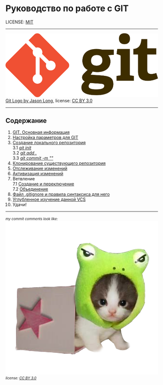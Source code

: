 # **Руководство по работе с GIT**

LICENSE: [MIT](./license.md)

---

![GIT-Logo](./Git-Logo-2Color.png)
[Git Logo by Jason Long](https://git-scm.com/downloads/logos), license: [CC BY 3.0](https://creativecommons.org/licenses/by/3.0/)

---
## Содержание
1. [GIT. Основная информация](./1.md)
2. [Настройка параметров для GIT](./2.md)
3. [Создание локального репозитория](./3.md)   
   3.1 [*git init*](./3.1.md)   
   3.2 [*git add .*](./3.1.md)   
   3.3 [*git commit -m ""*](./3.1.md)  
4. [Клонирование существующего репозитория](./4.md)
5. [Отслеживание изменений](./5.md)
6. [Активизация изменений](./6.md)
7. Ветвление  
   7.1 [Создание и переключение](./7.1.md)   
   7.2 [Объединение](./7.2.md)   
8. [Файл .gitignore и правила синтаксиса для него](./8.md)
9. [Углубленное изучение данной VCS](https://git-scm.com/book/ru/v2)
10. Удачи!
---
*<small>my commit comments look like:</small>* 
![Котик](./klipartz.com.png)  
*<small>license: [CC BY 3.0](https://creativecommons.org/licenses/by/3.0/)</small>*